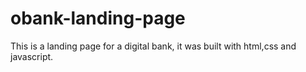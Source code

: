 # obank-landing-page
This is a landing page for a digital bank, it was built with html,css and javascript.
